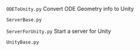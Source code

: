 `ODEToUnity.py` Convert ODE Geometry info to Unity

`ServerBase.py`

`ServerForUnity.py` Start a server for Unity

`UnityBase.py`
